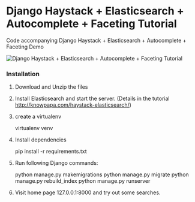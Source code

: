 # Django Haystack + Elasticsearch + Autocomplete + Faceting Tutorial

Code accompanying Django Haystack + Elasticsearch + Autocomplete + Faceting Demo

![Django Haystack + Elasticsearch + Autocomplete + Faceting Tutorial](/searchdemo.png?raw=true "")




### Installation

1) Download and Unzip the files

2) Install Elasticsearch and start the server. (Details in the tutorial http://knowpapa.com/haystack-elasticsearch/)

3) create a virtualenv
    
    virtualenv venv

4) Install dependencies
    
    pip install -r requirements.txt

5) Run following Django commands:

    python manage.py makemigrations
    python manage.py migrate
    python manage.py rebuild_index
    python manage.py runserver

6) Visit home page 127.0.0.1:8000  and try out some searches.

